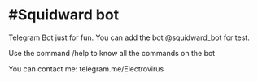 #Squidward bot
=========

Telegram Bot just for fun. You can add the bot @squidward_bot for test.

Use the command /help to know all the commands on the bot

You can contact me: telegram.me/Electrovirus
